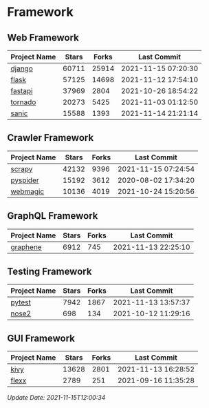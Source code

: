# Framework

## Web Framework
| Project Name | Stars | Forks | Last Commit |
| ------------ | ----- | ----- | ----------- |
| [django](https://github.com/django/django) | 60711 | 25914 | 2021-11-15 07:20:30 |
| [flask](https://github.com/pallets/flask) | 57125 | 14698 | 2021-11-12 17:54:10 |
| [fastapi](https://github.com/tiangolo/fastapi) | 37969 | 2804 | 2021-10-26 18:54:22 |
| [tornado](https://github.com/tornadoweb/tornado) | 20273 | 5425 | 2021-11-03 01:12:50 |
| [sanic](https://github.com/sanic-org/sanic) | 15588 | 1393 | 2021-11-14 21:21:14 |

## Crawler Framework
| Project Name | Stars | Forks | Last Commit |
| ------------ | ----- | ----- | ----------- |
| [scrapy](https://github.com/scrapy/scrapy) | 42132 | 9396 | 2021-11-15 07:24:54 |
| [pyspider](https://github.com/binux/pyspider) | 15192 | 3612 | 2020-08-02 17:34:20 |
| [webmagic](https://github.com/code4craft/webmagic) | 10136 | 4019 | 2021-10-24 15:20:56 |

## GraphQL Framework
| Project Name | Stars | Forks | Last Commit |
| ------------ | ----- | ----- | ----------- |
| [graphene](https://github.com/graphql-python/graphene) | 6912 | 745 | 2021-11-13 22:25:10 |

## Testing Framework
| Project Name | Stars | Forks | Last Commit |
| ------------ | ----- | ----- | ----------- |
| [pytest](https://github.com/pytest-dev/pytest) | 7942 | 1867 | 2021-11-13 13:57:37 |
| [nose2](https://github.com/nose-devs/nose2) | 698 | 134 | 2021-10-12 11:29:16 |

## GUI Framework
| Project Name | Stars | Forks | Last Commit |
| ------------ | ----- | ----- | ----------- |
| [kivy](https://github.com/kivy/kivy) | 13628 | 2801 | 2021-11-13 16:28:52 |
| [flexx](https://github.com/flexxui/flexx) | 2789 | 251 | 2021-09-16 11:35:28 |

*Update Date: 2021-11-15T12:00:34*